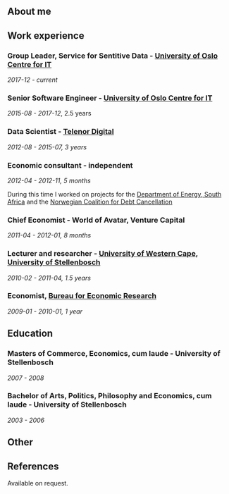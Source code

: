 
## About me



## Work experience

### Group Leader, Service for Sentitive Data - [University of Oslo Centre for IT]()
_2017-12 - current_


### Senior Software Engineer - [University of Oslo Centre for IT]()
_2015-08 - 2017-12_, 2.5 years


### Data Scientist - [Telenor Digital]()
_2012-08 - 2015-07, 3 years_


### Economic consultant - independent
_2012-04 - 2012-11, 5 months_

During this time I worked on projects for the [Department of Energy, South Africa]() and the [Norwegian Coalition for Debt Cancellation]()


### Chief Economist - World of Avatar, Venture Capital
_2011-04 - 2012-01, 8 months_


### Lecturer and researcher - [University of Western Cape](), [University of Stellenbosch]()
_2010-02 - 2011-04, 1.5 years_


### Economist, [Bureau for Economic Research]()
_2009-01 - 2010-01, 1 year_


## Education

### Masters of Commerce, Economics, cum laude - University of Stellenbosch
_2007 - 2008_

### Bachelor of Arts, Politics, Philosophy and Economics, cum laude - University of Stellenbosch
_2003 - 2006_

## Other


## References

Available on request.
